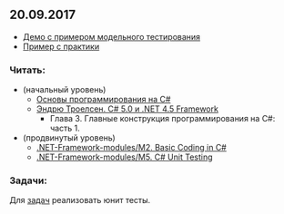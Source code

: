 ## 20.09.2017

- [Демо с примером модельного тестирования](https://github.com/EPM-RD-NETLAB/.NET-Framework-modules/tree/master/M1.%20Introduction%20to%20the%20C%23%20Language%20and%20the%20.NET%20Framework/Samples/VS)
- [Пример с практики](https://github.com/AnzhelikaKravchuk/2017-2018.MMF.BSU/blob/master/3%20course/20.09.2017/20.09.17.zip)

### Читать:  
- (начальный уровень)
  - [Основы программирования на C#](https://metanit.com/sharp/tutorial/2.1.php)
  - [Эндрю Троелсен. C# 5.0 и .NET 4.5 Framework](https://github.com/AnzhelikaKravchuk/2017-2018.MMF.BSU/tree/master/3%20course/Books)  
     + Глава 3. Главные конструкция программирования на C#: часть 1.
- (продвинутый уровень)
  - [.NET-Framework-modules/M2. Basic Coding in C#](https://github.com/EPM-RD-NETLAB/.NET-Framework-modules/tree/master/M2.%20Basic%20Coding%20in%20C%23)
  - [.NET-Framework-modules/M5. C# Unit Testing](https://github.com/EPM-RD-NETLAB/.NET-Framework-modules/tree/master/M5.%20C%23%20Unit%20Testing)

### Задачи: 
Для [задач](https://github.com/AnzhelikaKravchuk/2017-2018.MMF.BSU/tree/master/3%20course/06.09.2017)  реализовать юнит тесты.
